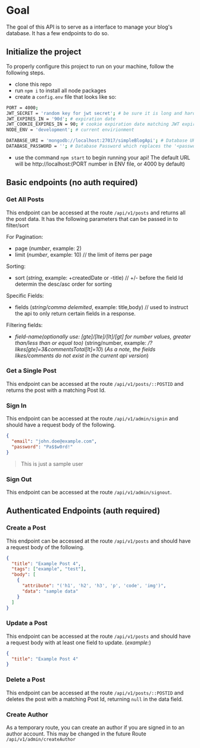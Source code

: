 # Goal

The goal of this API is to serve as a interface to manage your blog's database. It has a few endpoints to do so.

## Initialize the project

To properly configure this project to run on your machine, follow the following steps.

- clone this repo
- run `npm i` to install all node packages
- create a `config.env` file that looks like so:

```bash
PORT = 4000;
JWT_SECRET = 'random key for jwt secret'; # be sure it is long and hard to guess
JWT_EXPIRES_IN = '90d'; # expiration date
JWT_COOKIE_EXPIRES_IN = 90; # cookie expiration date matching JWT expiration date
NODE_ENV = 'development'; # current envirionment

DATABASE_URI = 'mongodb://localhost:27017/simpleBlogApi'; # Database URI for mongodb, this placeholder is for if mongodb is hosted locally
DATABASE_PASSWORD = ''; # Database Password which replaces the '<password>' placeholder in the URI
```

- use the command `npm start` to begin running your api! The default URL will be http://localhost:(PORT number in ENV file, or 4000 by default)

## Basic endpoints (no auth required)

### Get All Posts

This endpoint can be accessed at the route `/api/v1/posts` and returns all the post data.
It has the following parameters that can be passed in to filter/sort

For Pagination:

- page (_number_, example: 2)
- limit (_number_, example: 10) // the limit of items per page

Sorting:

- sort (_string_, example: +createdDate or -title) // +/- before the field Id determin the desc/asc order for sorting

Specific Fields:

- fields (_string/comma delemited_, example: title,body) // used to instruct the api to only return certain fields in a response.

Filtering fields:

- _field-name(optionally use: [gte]/[lte]/[lt]/[gt] for number values, greater than/less than or equal too)_ (string/number, example: _/?likes[gte]=3&commentsTotal[lt]=10_)
  (_As a note, the fields likes/comments do not exist in the current api version_)

### Get a Single Post

This endpoint can be accessed at the route `/api/v1/posts/::POSTID` and returns the post with a matching Post Id.

### Sign In

This endpoint can be accessed at the route `/api/v1/admin/signin` and should have a request body of the following.

```json
{
  "email": "john.doe@example.com",
  "password": "Pa$$w0rd!"
}
```

> This is just a sample user

### Sign Out

This endpoint can be accessed at the route `/api/v1/admin/signout`.

## Authenticated Endpoints (auth required)

### Create a Post

This endpoint can be accessed at the route `/api/v1/posts` and should have a request body of the following.

```json
{
  "title": "Example Post 4",
  "tags": ["example", "test"],
  "body": [
    {
      "attribute": "('h1', 'h2', 'h3', 'p', 'code', 'img')",
      "data": "sample data"
    }
  ]
}
```

### Update a Post

This endpoint can be accessed at the route `/api/v1/posts` and should have a request body with at least one field to update.
(_example:_)

```json
{
  "title": "Example Post 4"
}
```

### Delete a Post

This endpoint can be accessed at the route `/api/v1/posts/::POSTID` and deletes the post with a matching Post Id, returning `null` in the data field.

### Create Author

As a temporary route, you can create an author if you are signed in to an author account. This may be changed in the future
Route `/api/v1/admin/createAuthor`
